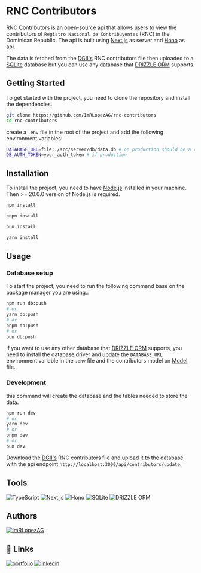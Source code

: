 # RNC Contributors

RNC Contributors is an open-source api that allows users to view the contributors of `Registro Nacional de Contribuyentes` (RNC) in the Dominican Republic. The api is built using [Next.js](https://nextjs.org/) as server and [Hono](https://hono.dev/) as api.

The data is fetched from the [DGII's](https://dgii.gov.do/) RNC contributors file then uploaded to a [SQLite](https://turso.tech/) database but you can use any database that [DRIZZLE ORM](https://orm.drizzle.team/) supports.


## Getting Started

To get started with the project, you need to clone the repository and install the dependencies.

```bash
git clone https://github.com/ImRLopezAG/rnc-contributors
cd rnc-contributors
```
create a `.env` file in the root of the project and add the following environment variables:

```bash
DATABASE_URL=file:./src/server/db/data.db # on production should be a real database url
DB_AUTH_TOKEN=your_auth_token # if production
```
## Installation

To install the project, you need to have [Node.js](https://nodejs.org/en/) installed in your machine. Then >= 20.0.0 version of Node.js is required.

```bash
npm install
```
```bash
pnpm install
```
```bash
bun install
```

```bash
yarn install
```

## Usage

### Database setup
To start the project, you need to run the following command base on the package manager you are using.:

```bash
npm run db:push
# or
yarn db:push
# or
pnpm db:push
# or
bun db:push
```
if you want to use any other database that [DRIZZLE ORM](https://orm.drizzle.team/) supports, you need to install the database driver and update the `DATABASE_URL` environment variable in the `.env` file and the contributors model on [Model](/src/server/db/contributors.model.ts) file.

### Development
this command will create the database and the tables needed to store the data.

```bash
npm run dev
# or
yarn dev
# or
pnpm dev
# or
bun dev
```
Download the [DGII's](https://dgii.gov.do/app/WebApps/Consultas/RNC/DGII_RNC.zip) RNC contributors file and upload it to the database with the api endpoint `http://localhost:3000/api/contributors/update`.

## Tools
![TypeScript](https://img.shields.io/badge/typescript-%23007ACC.svg?style=for-the-badge&logo=typescript&logoColor=white) ![Next.js](https://img.shields.io/badge/Next.js-000000?style=for-the-badge&logo=next.js&logoColor=white) ![Hono](https://img.shields.io/badge/Hono-000000?style=for-the-badge&logo=hono&logoColor=white) ![SQLite](https://img.shields.io/badge/SQLite-003B57?style=for-the-badge&logo=sqlite&logoColor=white) ![DRIZZLE ORM](https://img.shields.io/badge/DRIZZLE%20ORM-000000?style=for-the-badge&logo=drizzle&logoColor=white)

## Authors

[![ImRLopezAG](https://img.shields.io/badge/ImRLopezAG-000000?style=for-the-badge&logo=github&logoColor=white)](https://github.com/ImRLopezAG)

## 🔗 Links

[![portfolio](https://img.shields.io/badge/my_portfolio-000?style=for-the-badge&logo=ko-fi&logoColor=white)](https://imrlopez.vercel.app)
[![linkedin](https://img.shields.io/badge/linkedin-0A66C2?style=for-the-badge&logo=linkedin&logoColor=white)](https://www.linkedin.com/in/angel-gabriel-lopez/)